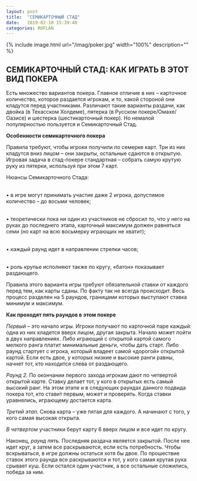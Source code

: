 ```yaml
---
layout: post
title:  "CЕМИКАРТОЧНЫЙ СТАД"
date:   2019-02-10 15:39:40
categories: ROFLAN
---
```


{% include image.html url="/imag/poker.jpg" width="100%" description="" %}

## СЕМИКАРТОЧНЫЙ СТАД: КАК ИГРАТЬ В ЭТОТ ВИД ПОКЕРА

Есть множество вариантов покера. Главное отличие в них – карточное количество, которое раздается игрокам, и то, какой стороной они кладутся перед участниками. Различают такие варианты раздачи, как двойка (в Техасском Холдеме), пятерка (в Русском покере/Омахе/Оазисе) и шестерка (шестикарточный покер). Но немалой популярностью пользуется и Семикарточный Стад. 

<strong>Особенности семикарточного покера</strong>

Правила требуют, чтобы игроки получили по семерке карт. Три из них кладутся вниз лицом – они закрыты, остальные сдаются в открытую. Игровая задача в стад-покере стандартная – собрать самую крутую руку из пятерки, используя при этом 7 карт.

Нюансы Семикарточного Стада:

<br>•	в игре могут принимать участие даже 2 игрока, допустимое количество – до восьми человек;

<br>•	теоретически пока ни один из участников не сбросил то, что у него на руках до последнего этапа, карточный максимум должен равняться семи (но карт на всю восьмерку играющих не хватит);

<br>•	каждый раунд идет в направлении стрелки часов;

<br>•	роль крупье исполняют также по кругу, «батон» показывает раздающего.

Правила этого варианта игры требуют обязательной ставки от каждого перед тем, как карты сданы. По факту так не всегда происходит. Весь процесс разделен на 5 раундов, границами которых выступают ставка минимум и максимум. 

<strong>Как проходят пять раундов в этом покере</strong>


<i>Первый</i> – это начало игры. Игроки получают по карточной паре каждый: одна из них кладется вверх лицом, другая закрыта. Начало может пойти в двух направлениях. Либо играющий с открытой картой самого мелкого ранга платит минимальные деньги, чтобы дать старт. Либо раунд стартует с игрока, который владеет самой «дорогой» открытой картой. Если есть двое, у которых низкие и высокие ранги равны, начнет тот, кто находится слева от раздающего.


<i>Раунд 2.</i> По окончании первого захода игрокам дают по четвертой открытой карте. Ставку делает тот, у кого в открытых есть самый высокий ранг. На этом этапе и в следующих раундах данного подвида покера тот, кто ставит первым, может и проверять. Когда ставки уравнялись, играющему достается карта.


<i>Третий этап.</i> Снова карта – уже пятая для каждого. А начинают с того, у кого самая высокая открыта.


<i>В четвертом</i> участники берут карту 6 вверх лицом и все идет по кругу.


Наконец, <i>раунд пять.</i> Последняя раздача является закрытой. После нее идет круг, а затем все раскрываются, если есть потребность. Чтобы вскрываться, в игре должны остаться хотя бы двое. По прошествие ставок этого раунда все раскрываются и тот, у кого самая крутая рука срывает куш. Если остался один участник, а все остальные сложились, победа за ним. 

